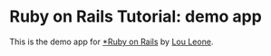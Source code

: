 # Ruby on Rails Tutorial: demo app

This is the demo app for [*Ruby on Rails](http://railstutorial.org) by [Lou Leone](http://www.nyctechwatch.com).
